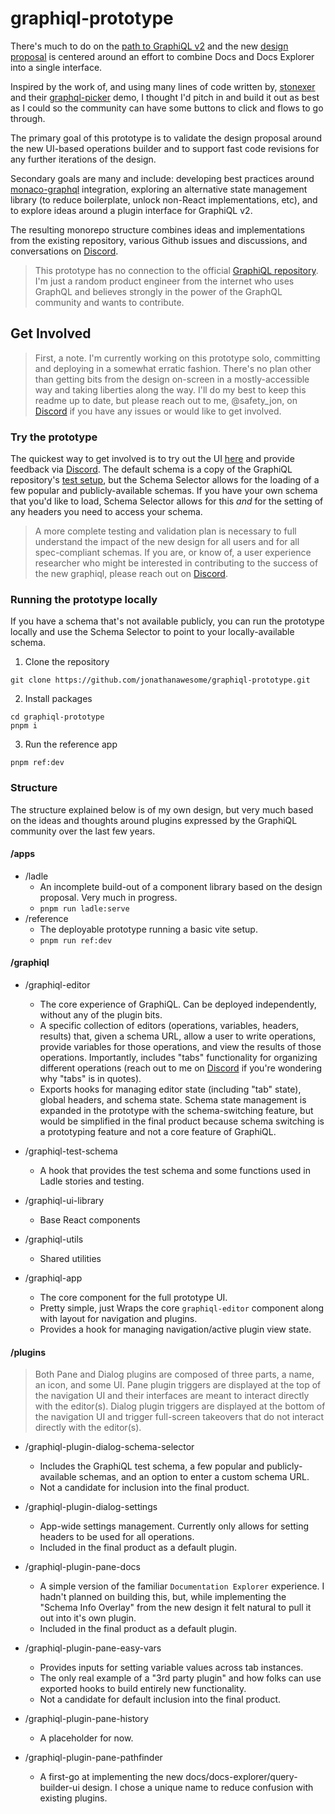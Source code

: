 # graphiql-prototype

There's much to do on the [path to GraphiQL v2](https://github.com/graphql/graphiql/issues/2328) and the new [design proposal](https://github.com/graphql/graphiql/discussions/2216) is centered around an effort to combine Docs and Docs Explorer into a single interface.

Inspired by the work of, and using many lines of code written by, [stonexer](https://github.com/stonexer) and their [graphql-picker](https://github.com/stonexer/graphiql-picker) demo, I thought I'd pitch in and build it out as best as I could so the community can have some buttons to click and flows to go through.

The primary goal of this prototype is to validate the design proposal around the new UI-based operations builder and to support fast code revisions for any further iterations of the design.

Secondary goals are many and include: developing best practices around [monaco-graphql](https://github.com/graphql/graphiql/tree/main/packages/monaco-graphql) integration, exploring an alternative state management library (to reduce boilerplate, unlock non-React implementations, etc), and to explore ideas around a plugin interface for GraphiQL v2.

The resulting monorepo structure combines ideas and implementations from the existing repository, various Github issues and discussions, and conversations on [Discord](https://discord.com/channels/625400653321076807/966768858402816020).

> This prototype has no connection to the official [GraphiQL repository](https://github.com/graphql/graphiql). I'm just a random product engineer from the internet who uses GraphQL and believes strongly in the power of the GraphQL community and wants to contribute.

## Get Involved

> First, a note. I'm currently working on this prototype solo, committing and deploying in a somewhat erratic fashion. There's no plan other than getting bits from the design on-screen in a mostly-accessible way and taking liberties along the way. I'll do my best to keep this readme up to date, but please reach out to me, @safety_jon, on [Discord](https://discord.com/channels/625400653321076807/966768858402816020) if you have any issues or would like to get involved.

### Try the prototype

The quickest way to get involved is to try out the UI [here](https://jonathanawesome.github.io/graphiql-prototype/) and provide feedback via [Discord](https://discord.com/channels/625400653321076807/966768858402816020). The default schema is a copy of the GraphiQL repository's [test setup](https://github.com/graphql/graphiql/blob/main/packages/graphiql/test/schema.js), but the Schema Selector allows for the loading of a few popular and publicly-available schemas. If you have your own schema that you'd like to load, Schema Selector allows for this _and_ for the setting of any headers you need to access your schema.

> A more complete testing and validation plan is necessary to full understand the impact of the new design for all users and for all spec-compliant schemas. If you are, or know of, a user experience researcher who might be interested in contributing to the success of the new graphiql, please reach out on [Discord](https://discord.com/channels/625400653321076807/966768858402816020).

### Running the prototype locally

If you have a schema that's not available publicly, you can run the prototype locally and use the Schema Selector to point to your locally-available schema.

1. Clone the repository

```
git clone https://github.com/jonathanawesome/graphiql-prototype.git
```

2. Install packages

```
cd graphiql-prototype
pnpm i
```

3. Run the reference app

```
pnpm ref:dev
```

### Structure

The structure explained below is of my own design, but very much based on the ideas and thoughts around plugins expressed by the GraphiQL community over the last few years.

#### /apps

- /ladle
  - An incomplete build-out of a component library based on the design proposal. Very much in progress.
  - `pnpm run ladle:serve`
- /reference
  - The deployable prototype running a basic vite setup.
  - `pnpm run ref:dev`

#### /graphiql

- /graphiql-editor

  - The core experience of GraphiQL. Can be deployed independently, without any of the plugin bits.
  - A specific collection of editors (operations, variables, headers, results) that, given a schema URL, allow a user to write operations, provide variables for those operations, and view the results of those operations. Importantly, includes "tabs" functionality for organizing different operations (reach out to me on [Discord](https://discord.com/channels/625400653321076807/966768858402816020) if you're wondering why "tabs" is in quotes).
  - Exports hooks for managing editor state (including "tab" state), global headers, and schema state. Schema state management is expanded in the prototype with the schema-switching feature, but would be simplified in the final product because schema switching is a prototyping feature and not a core feature of GraphiQL.

- /graphiql-test-schema

  - A hook that provides the test schema and some functions used in Ladle stories and testing.

- /graphiql-ui-library

  - Base React components

- /graphiql-utils

  - Shared utilities

- /graphiql-app
  - The core component for the full prototype UI.
  - Pretty simple, just Wraps the core `graphiql-editor` component along with layout for navigation and plugins.
  - Provides a hook for managing navigation/active plugin view state.

#### /plugins

> Both Pane and Dialog plugins are composed of three parts, a name, an icon, and some UI. Pane plugin triggers are displayed at the top of the navigation UI and their interfaces are meant to interact directly with the editor(s). Dialog plugin triggers are displayed at the bottom of the navigation UI and trigger full-screen takeovers that do not interact directly with the editor(s).

- /graphiql-plugin-dialog-schema-selector

  - Includes the GraphiQL test schema, a few popular and publicly-available schemas, and an option to enter a custom schema URL.
  - Not a candidate for inclusion into the final product.

- /graphiql-plugin-dialog-settings

  - App-wide settings management. Currently only allows for setting headers to be used for all operations.
  - Included in the final product as a default plugin.

- /graphiql-plugin-pane-docs

  - A simple version of the familiar `Documentation Explorer` experience. I hadn't planned on building this, but, while implementing the "Schema Info Overlay" from the new design it felt natural to pull it out into it's own plugin.
  - Included in the final product as a default plugin.

- /graphiql-plugin-pane-easy-vars

  - Provides inputs for setting variable values across tab instances.
  - The only real example of a "3rd party plugin" and how folks can use exported hooks to build entirely new functionality.
  - Not a candidate for default inclusion into the final product.

- /graphiql-plugin-pane-history

  - A placeholder for now.

- /graphiql-plugin-pane-pathfinder
  - A first-go at implementing the new docs/docs-explorer/query-builder-ui design. I chose a unique name to reduce confusion with existing plugins.
